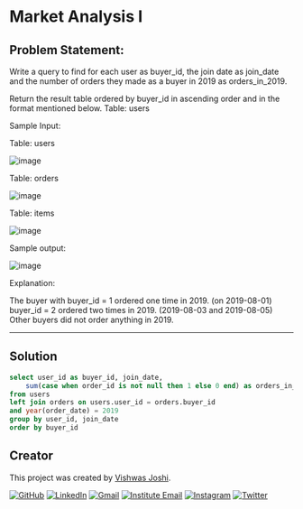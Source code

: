 # Market Analysis I

## Problem Statement:

Write a query to find for each user as buyer_id, the join date as join_date and the number of orders they made as a buyer in 2019 as orders_in_2019.

Return the result table ordered by buyer_id in ascending order and in the format mentioned below.
Table: users


Sample Input:

Table: users

![image](https://github.com/vishwasjoshi2019/DSML/assets/98074283/4a6fc699-2ed1-45e9-aa53-127e159793df)


Table: orders

![image](https://github.com/vishwasjoshi2019/DSML/assets/98074283/8b83d3e8-2476-416c-a69c-1210b9aac16b)


Table: items

![image](https://github.com/vishwasjoshi2019/DSML/assets/98074283/dfc7cde9-1dae-4615-94d2-79e8a4f08d7a)


Sample output:

![image](https://github.com/vishwasjoshi2019/DSML/assets/98074283/0ba4fbbf-8fc8-4bfb-b197-3b1564eb2725)


Explanation:

The buyer with buyer_id = 1 ordered one time in 2019. (on 2019-08-01)
buyer_id = 2 ordered two times in 2019. (2019-08-03 and 2019-08-05)
Other buyers did not order anything in 2019.


---

## Solution

```sql
select user_id as buyer_id, join_date, 
    sum(case when order_id is not null then 1 else 0 end) as orders_in_2019
from users
left join orders on users.user_id = orders.buyer_id 
and year(order_date) = 2019
group by user_id, join_date
order by buyer_id
```
## Creator

This project was created by [Vishwas Joshi](https://github.com/vishwasjoshi2019).


[![GitHub](https://img.shields.io/badge/GitHub-%40vishwasjoshi2019-blue)](https://github.com/vishwasjoshi2019)
[![LinkedIn](https://img.shields.io/badge/LinkedIn-%40vishwasjoshi2019-blue)](https://www.linkedin.com/in/vishwasjoshi2019/)
[![Gmail](https://img.shields.io/badge/Gmail-vishwasjoshi2019%40gmail.com-red)](mailto:vishwasjoshi2019@gmail.com)
[![Institute Email](https://img.shields.io/badge/Institute%20Email-vishwas.j%40iitgn.ac.in-red)](mailto:vishwas.j@iitgn.ac.in)
[![Instagram](https://img.shields.io/badge/Instagram-%40cursed__geek-orange)](https://www.instagram.com/cursed_geek/)
[![Twitter](https://img.shields.io/badge/Twitter-%40Vishwas79116150-blue)](https://twitter.com/Vishwas79116150)


